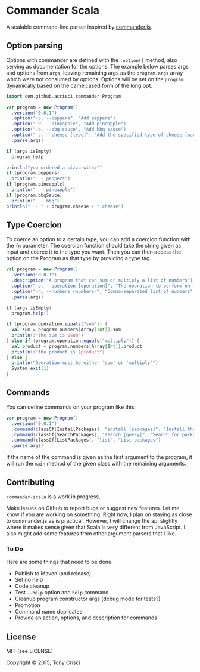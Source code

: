 # Commander Scala

A scalable command-line parser inspired by [commander.js](https://github.com/tj/commander.js).

## Option parsing

 Options with commander are defined with the `.option()` method, also serving as documentation for the options. The example below parses args and options from `args`, leaving remaining args as the `program.args` array which were not consumed by options. Options will be set on the `program` dynamically based on the camelcased form of the long opt.

```scala
import com.github.acrisci.commander.Program

var program = new Program()
  .version("0.0.1")
  .option("-p, --peppers", "Add peppers")
  .option("-P, --pineapple", "Add pineapple")
  .option("-b, --bbq-sauce", "Add bbq sauce")
  .option("-c, --cheese [type]", "Add the specified type of cheese [marble]", default="marble")
  .parse(args)

if (args.isEmpty)
  program.help

println("you ordered a pizza with:")
if (program.peppers)
  println("  - peppers")
if (program.pineapple)
  println("  - pineapple")
if (program.bbqSauce)
  println("  - bbq")
println("  - " + program.cheese + " cheese")
```

## Type Coercion

To coerce an option to a certain type, you can add a coercion function with the `fn` parameter. The coercion function should take the string given as input and coerce it to the type you want. Then you can then access the option on the Program as that type by providing a type tag.

```scala
val program = new Program()
  .version("0.0.1")
  .description("A program that can sum or multiply a list of numbers")
  .option("-o, --operation [operation]", "The operation to perform on the numbers [sum|multiply]", default="sum")
  .option("-n, --numbers <numbers>", "Comma-separated list of numbers", fn=_.split(",").map(_.toInt))
  .parse(args)

if (args.isEmpty)
  program.help()

if (program.operation.equals("sum")) {
  val sum = program.numbers[Array[Int]].sum
  println(s"the sum is $sum")
} else if (program.operation.equals("multiply")) {
  val product = program.numbers[Array[Int]].product
  println(s"the product is $product")
} else {
  println("Operation must be either 'sum' or 'multiply'")
  System.exit(1)
}
```

## Commands

You can define commands on your program like this:

```scala
var program = new Program()
  .version("0.0.1")
  .command(classOf[InstallPackages], "install [packages]", "Install the given packages")
  .command(classOf[SearchPackages], "search [query]", "Search for packages")
  .command(classOf[ListPackages], "list", "List packages")
  .parse(args)
```

If the name of the command is given as the first argument to the program, it will run the `main` method of the given class with the remaining arguments.

## Contributing

`commander-scala` is a work in progress.

Make issues on Github to report bugs or suggest new features. Let me know if you are working on something. Right now, I plan on staying as close to commander.js as is practical. However, I will change the api slightly where it makes sense given that Scala is very different from JavaScript. I also might add some features from other argument parsers that I like.

### To Do

Here are some things that need to be done.

* Publish to Maven (and release)
* Set no help
* Code cleanup
* Test `--help` option and `help` command
* Cleanup program constructor args (debug mode for tests?)
* Promotion
* Command name duplicates
* Provide an action, options, and description for commands

## License

MIT (see LICENSE)

Copyright © 2015, Tony Crisci

